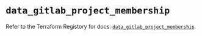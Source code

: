# `data_gitlab_project_membership`

Refer to the Terraform Registory for docs: [`data_gitlab_project_membership`](https://www.terraform.io/docs/providers/gitlab/d/project_membership).
